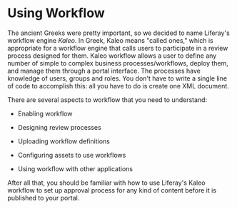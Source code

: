 # Using Workflow [](id=using-workflow)

The ancient Greeks were pretty important, so we decided to name Liferay's
workflow engine *Kaleo*. In Greek, Kaleo means "called ones," which is
appropriate for a workflow engine that calls users to participate in a review
process designed for them. Kaleo workflow allows a user to define any number of
simple to complex business processes/workflows, deploy them, and manage them
through a portal interface. The processes have knowledge of users, groups and
roles. You don't have to write a single line of code to accomplish this: all
you have to do is create one XML document. 

<!--And if you're a Liferay EE customer,
you get a graphical workflow designer which gives you a point and click
interface to create workflows. 
Just commenting out for now.
-->

There are several aspects to workflow that you need to understand: 

- Enabling workflow

- Designing review processes

- Uploading workflow definitions

- Configuring assets to use workflows

- Using workflow with other applications

After all that, you should be familiar with how to use Liferay's Kaleo workflow
to set up approval process for any kind of content before it is published to
your portal. 

<!-- Do you need a real life example to convince you that workflow is
important? Grab a cup of coffe and settle in. Story about ancient Greek
philosophers (web sites) competing rhetorically for followers and financial
supporters (users, customers, advertisers). One of them runs his arguments by
another philosopher for review, and finds his way to fame (single approver
workflow). The other does not, and is forgotten to history. Names: Phlegmaticus
and Sanguineus -->
